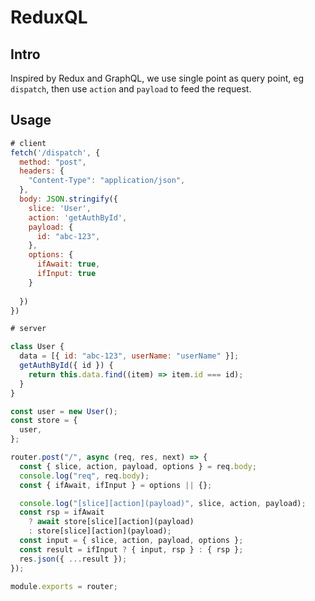 # ReduxQL

## Intro

Inspired by Redux and GraphQL, we use single point as query point, eg `dispatch`, 
then use `action` and `payload` to feed the request.

## Usage

```js
# client
fetch('/dispatch', {
  method: "post",
  headers: {
    "Content-Type": "application/json",
  },
  body: JSON.stringify({
    slice: 'User',
    action: 'getAuthById',
    payload: {
      id: "abc-123",
    },
    options: {
      ifAwait: true,
      ifInput: true
    }
    
  })
})
```

```js
# server

class User {
  data = [{ id: "abc-123", userName: "userName" }];
  getAuthById({ id }) {
    return this.data.find((item) => item.id === id);
  }
}

const user = new User();
const store = {
  user,
};

router.post("/", async (req, res, next) => {
  const { slice, action, payload, options } = req.body;
  console.log("req", req.body);
  const { ifAwait, ifInput } = options || {};

  console.log("[slice][action](payload)", slice, action, payload);
  const rsp = ifAwait
    ? await store[slice][action](payload)
    : store[slice][action](payload);
  const input = { slice, action, payload, options };
  const result = ifInput ? { input, rsp } : { rsp };
  res.json({ ...result });
});

module.exports = router;
```
